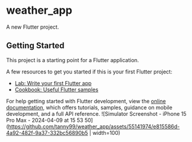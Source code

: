 # weather_app

A new Flutter project.

## Getting Started

This project is a starting point for a Flutter application.

A few resources to get you started if this is your first Flutter project:

- [Lab: Write your first Flutter app](https://docs.flutter.dev/get-started/codelab)
- [Cookbook: Useful Flutter samples](https://docs.flutter.dev/cookbook)

For help getting started with Flutter development, view the
[online documentation](https://docs.flutter.dev/), which offers tutorials,
samples, guidance on mobile development, and a full API reference.
![Simulator Screenshot - iPhone 15 Pro Max - 2024-04-09 at 15 53 50](https://github.com/tanny99/weather_app/assets/55141974/e815586d-4a92-482f-9a37-332bc56890b5 | width=100)


